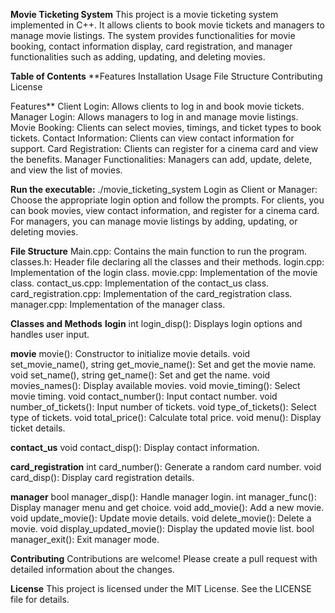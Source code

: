 **Movie Ticketing System**
This project is a movie ticketing system implemented in C++. It allows clients to book movie tickets and managers to manage movie listings. The system provides functionalities for movie booking, contact information display, card registration, and manager functionalities such as adding, updating, and deleting movies.

**Table of Contents**
**Features
Installation
Usage
File Structure
Contributing
License

Features**
Client Login: Allows clients to log in and book movie tickets.
Manager Login: Allows managers to log in and manage movie listings.
Movie Booking: Clients can select movies, timings, and ticket types to book tickets.
Contact Information: Clients can view contact information for support.
Card Registration: Clients can register for a cinema card and view the benefits.
Manager Functionalities: Managers can add, update, delete, and view the list of movies.

**Run the executable:**
./movie_ticketing_system
Login as Client or Manager:
Choose the appropriate login option and follow the prompts.
For clients, you can book movies, view contact information, and register for a cinema card.
For managers, you can manage movie listings by adding, updating, or deleting movies.

**File Structure**
Main.cpp: Contains the main function to run the program.
classes.h: Header file declaring all the classes and their methods.
login.cpp: Implementation of the login class.
movie.cpp: Implementation of the movie class.
contact_us.cpp: Implementation of the contact_us class.
card_registration.cpp: Implementation of the card_registration class.
manager.cpp: Implementation of the manager class.

**Classes and Methods**
**login**
int login_disp(): Displays login options and handles user input.

**movie**
movie(): Constructor to initialize movie details.
void set_movie_name(), string get_movie_name(): Set and get the movie name.
void set_name(), string get_name(): Set and get the name.
void movies_names(): Display available movies.
void movie_timing(): Select movie timing.
void contact_number(): Input contact number.
void number_of_tickets(): Input number of tickets.
void type_of_tickets(): Select type of tickets.
void total_price(): Calculate total price.
void menu(): Display ticket details.

**contact_us**
void contact_disp(): Display contact information.

**card_registration**
int card_number(): Generate a random card number.
void card_disp(): Display card registration details.

**manager**
bool manager_disp(): Handle manager login.
int manager_func(): Display manager menu and get choice.
void add_movie(): Add a new movie.
void update_movie(): Update movie details.
void delete_movie(): Delete a movie.
void display_updated_movie(): Display the updated movie list.
bool manager_exit(): Exit manager mode.

**Contributing**
Contributions are welcome! Please create a pull request with detailed information about the changes.

**License**
This project is licensed under the MIT License. See the LICENSE file for details.

